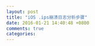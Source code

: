 ```yaml
---
layout: post
title: "iOS .ips崩溃日志分析步骤"
date: 2016-01-21 14:40:48 +0800
comments: true
categories: 
---
```

